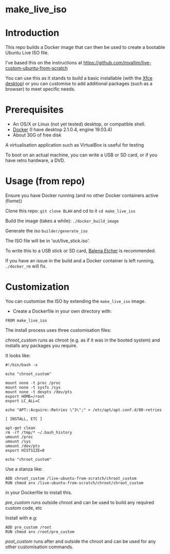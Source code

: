 make_live_iso
=============

# Introduction

This repo builds a Docker image that can then be used to create a bootable Ubuntu Live ISO file.

I've based this on the instructions at https://github.com/mvallim/live-custom-ubuntu-from-scratch

You can use this as it stands to build a basic installable (with the [Xfce desktop](https://www.xfce.org/)) 
or you can customise to add additional packages (such as a browser) to meet specific needs.

# Prerequisites

- An OS/X or Linux (not yet tested) desktop, or compatible shell.
- [Docker](https://docs.docker.com/install/) (I have desktop 2.1.0.4, engine 19.03.4)
- About 30G of free disk

A virtualisation application such as VirtualBox is useful for testing

To boot on an actual machine, you can write a USB or SD card, or if you have retro hardware, a DVD.
 
# Usage (from repo)

Ensure you have Docker running (and no other Docker containers active (fixme))

Clone this repo: `git clone BLAH` and cd to it `cd make_live_iso`

Build the image (takes a while): `./docker_build_image`

Generate the iso `builder/generate_iso`

The ISO file will be in 'out/live_stick.iso'.

To write this to a USB stick or SD card, [Balena Etcher](https://www.balena.io/etcher/) is recommended.

If you have an issue in the build and a Docker container is left running, `./docker_rm` will fix.

# Customization

You can customise the ISO by extending the `make_live_iso` image.

- Create a Dockerfile in your own directory with:
```
FROM make_live_iso
```

The install process uses three customisation files:

*chroot_custom* runs as chroot (e.g. as if it was in the booted system) and installs any packages you require.

It looks like: 
```
#!/bin/bash -x

echo "chroot_custom"

mount none -t proc /proc
mount none -t sysfs /sys
mount none -t devpts /dev/pts
export HOME=/root
export LC_ALL=C

echo "APT::Acquire::Retries \"3\";" > /etc/apt/apt.conf.d/80-retries

[ INSTALL, ETC ]

apt-get clean
rm -rf /tmp/* ~/.bash_history
umount /proc
umount /sys
umount /dev/pts
export HISTSIZE=0

echo "chroot_custom"
```

Use a stanza like:

```
ADD chroot_custom /live-ubuntu-from-scratch/chroot_custom
RUN chmod a+x /live-ubuntu-from-scratch/chroot/chroot_custom
```

in your Dockerfile to install this.

*pre_custom* runs outside chroot and can be used to build any required custom code, etc

Install with e.g:

```
ADD pre_custom /root
RUN chmod a+x /root/pre_custom
```

*post_custom* runs after and outside the chroot and can be used for any other customisation commands.

 
